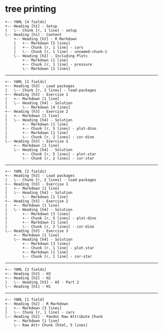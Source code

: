 # tree printing

    +-- YAML [4 fields]
    +-- Heading [h1] - Setup
    |   \-- Chunk [r, 1 line] - setup
    \-- Heading [h1] - Content
        +-- Heading [h2] - R Markdown
        |   +-- Markdown [5 lines]
        |   +-- Chunk [r, 1 line] - cars
        |   \-- Chunk [r, 1 line] - unnamed-chunk-1
        \-- Heading [h2] - Including Plots
            +-- Markdown [1 line]
            +-- Chunk [r, 1 line] - pressure
            \-- Markdown [2 lines]

---

    +-- YAML [2 fields]
    +-- Heading [h3] - Load packages
    |   \-- Chunk [r, 2 lines] - load-packages
    +-- Heading [h3] - Exercise 1
    |   +-- Markdown [1 line]
    |   \-- Heading [h4] - Solution
    |       \-- Markdown [4 lines]
    +-- Heading [h3] - Exercise 2
    |   +-- Markdown [1 line]
    |   \-- Heading [h4] - Solution
    |       +-- Markdown [1 line]
    |       +-- Chunk [r, 5 lines] - plot-dino
    |       +-- Markdown [1 line]
    |       \-- Chunk [r, 2 lines] - cor-dino
    \-- Heading [h3] - Exercise 3
        +-- Markdown [1 line]
        \-- Heading [h4] - Solution
            +-- Chunk [r, 5 lines] - plot-star
            \-- Chunk [r, 2 lines] - cor-star

---

    +-- YAML [2 fields]
    +-- Heading [h3] - Load packages
    |   \-- Chunk [r, 2 lines] - load-packages
    +-- Heading [h3] - Exercise 1
    |   +-- Markdown [1 line]
    |   \-- Heading [h4] - Solution
    |       \-- Markdown [1 line]
    +-- Heading [h3] - Exercise 2
    |   +-- Markdown [1 line]
    |   \-- Heading [h4] - Solution
    |       +-- Markdown [3 lines]
    |       +-- Chunk [r, 5 lines] - plot-dino
    |       +-- Markdown [1 line]
    |       \-- Chunk [r, 2 lines] - cor-dino
    \-- Heading [h3] - Exercise 3
        +-- Markdown [1 line]
        \-- Heading [h4] - Solution
            +-- Markdown [3 lines]
            +-- Chunk [r, 1 line] - plot-star
            +-- Markdown [1 line]
            \-- Chunk [r, 1 line] - cor-star

---

    +-- YAML [2 fields]
    +-- Heading [h3] - H3
    +-- Heading [h2] - H2
    |   \-- Heading [h3] - H3 - Part 2
    \-- Heading [h1] - H1

---

    +-- YAML [1 field]
    +-- Heading [h2] - R Markdown
    |   +-- Markdown [3 lines]
    |   \-- Chunk [r, 1 line] - cars
    \-- Heading [h2] - Pandoc Raw Attribute Chunk
        +-- Markdown [1 line]
        \-- Raw Attr Chunk [html, 5 lines]

